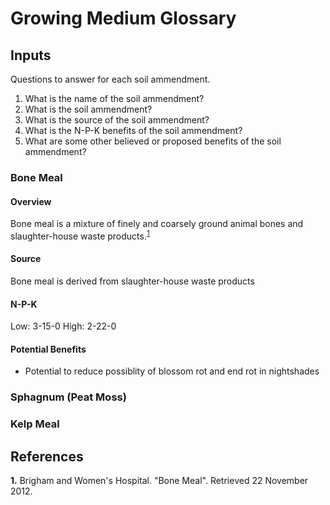 # Growing Medium Glossary

## Inputs

Questions to answer for each soil ammendment.

1. What is the name of the soil ammendment?
2. What is the soil ammendment?
3. What is the source of the soil ammendment?
4. What is the N-P-K benefits of the soil ammendment?
5. What are some other believed or proposed benefits of the soil ammendment?

### Bone Meal

#### Overview
Bone meal is a mixture of finely and coarsely ground animal bones and slaughter-house waste products.<sup>[1](#footnote_1)</sup>

#### Source
Bone meal is derived from slaughter-house waste products

#### N-P-K
Low: 3-15-0 
High: 2-22-0

#### Potential Benefits
- Potential to reduce possiblity of blossom rot and end rot in nightshades

### Sphagnum (Peat Moss)

### Kelp Meal


## References
<b id="footnote_1">1.</b> Brigham and Women's Hospital. "Bone Meal". Retrieved 22 November 2012.
